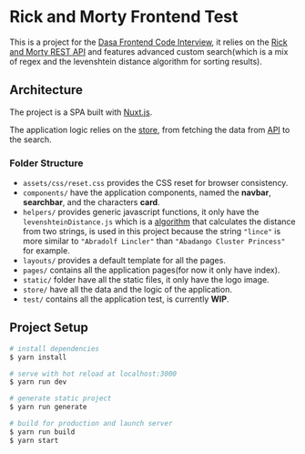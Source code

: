 # Rick and Morty Frontend Test

This is a project for the [Dasa Frontend Code Interview](https://github.com/baesso/frontend-simple-test), it relies on the [Rick and Morty REST API](https://rickandmortyapi.com) and features advanced custom search(which is a mix of regex and the levenshtein distance algorithm for sorting results).

## Architecture

The project is a SPA built with [Nuxt.js](https://nuxtjs.org).

The application logic relies on the [store](https://github.com/onlurking/dasa-frontend-test/blob/master/store/index.js), from fetching the data from [API](https://rickandmortyapi.com/api/character) to the search.

### Folder Structure

- `assets/css/reset.css` provides the CSS reset for browser consistency.
- `components/` have the application components, named the **navbar**, **searchbar**, and the characters **card**.
- `helpers/` provides generic javascript functions, it only have the `levenshteinDistance.js` which is a [algorithm](https://github.com/trekhleb/javascript-algorithms/tree/master/src/algorithms/string/levenshtein-distance) that calculates the distance from two strings, is used in this project because the string `"lince"` is more similar to `"Abradolf Lincler"` than `"Abadango Cluster Princess"` for example.
- `layouts/` provides a default template for all the pages.
- `pages/` contains all the application pages(for now it only have index).
- `static/` folder have all the static files, it only have the logo image.
- `store/` have all the data and the logic of the application.
- `test/` contains all the application test, is currently **WIP**.

## Project Setup

```bash
# install dependencies
$ yarn install

# serve with hot reload at localhost:3000
$ yarn run dev

# generate static project
$ yarn run generate

# build for production and launch server
$ yarn run build
$ yarn start
```

